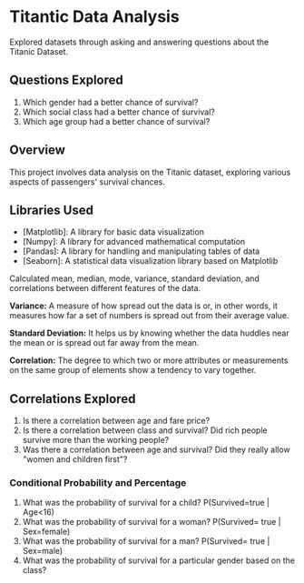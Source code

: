 # Titantic Data Analysis

Explored datasets through asking and answering questions about the Titanic Dataset.

## Questions Explored

1. Which gender had a better chance of survival?
2. Which social class had a better chance of survival?
3. Which age group had a better chance of survival?

## Overview

This project involves data analysis on the Titanic dataset, exploring various aspects of passengers' survival chances.

## Libraries Used

- [Matplotlib]: A library for basic data visualization
- [Numpy]: A library for advanced mathematical computation
- [Pandas]: A library for handling and manipulating tables of data
- [Seaborn]: A statistical data visualization library based on Matplotlib

Calculated mean, median, mode, variance, standard deviation, and correlations between different features of the data.

**Variance:** A measure of how spread out the data is or, in other words, it measures how far a set of numbers is spread out from their average value.

**Standard Deviation:** It helps us by knowing whether the data huddles near the mean or is spread out far away from the mean.

**Correlation:** The degree to which two or more attributes or measurements on the same group of elements show a tendency to vary together.

## Correlations Explored

1. Is there a correlation between age and fare price?
2. Is there a correlation between class and survival? Did rich people survive more than the working people?
3. Was there a correlation between age and survival? Did they really allow "women and children first"?

### Conditional Probability and Percentage

1. What was the probability of survival for a child? P(Survived=true | Age<16)
2. What was the probability of survival for a woman? P(Survived= true | Sex=female)
3. What was the probability of survival for a man? P(Survived= true | Sex=male)
4. What was the probability of survival for a particular gender based on the class?





